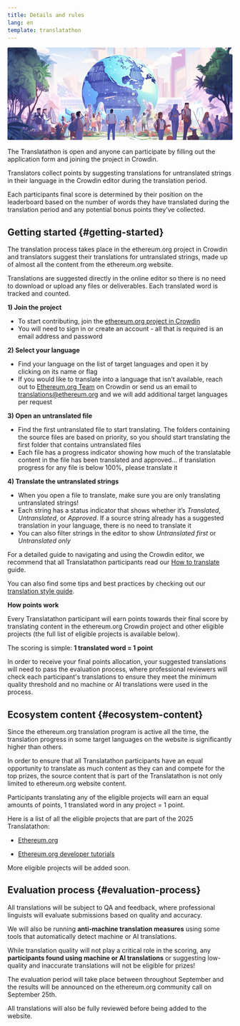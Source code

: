 ```yaml
---
title: Details and rules
lang: en
template: translatathon
---
```


![](./participate.png)

The Translatathon is open and anyone can participate by filling out the application form and joining the project in Crowdin.

Translators collect points by suggesting translations for untranslated strings in their language in the Crowdin editor during the translation period.

Each participants final score is determined by their position on the leaderboard based on the number of words they have translated during the translation period and any potential bonus points they’ve collected.

## Getting started {#getting-started}

The translation process takes place in the ethereum.org project in Crowdin and translators suggest their translations for untranslated strings, made up of almost all the content from the ethereum.org website.

Translations are suggested directly in the online editor so there is no need to download or upload any files or deliverables. Each translated word is tracked and counted.

**1) Join the project**

- To start contributing, join the [ethereum.org project in Crowdin](https://crowdin.com/project/ethereum-org)
- You will need to sign in or create an account - all that is required is an email address and password

**2) Select your language**

- Find your language on the list of target languages and open it by clicking on its name or flag
- If you would like to translate into a language that isn’t available, reach out to [Ethereum.org Team](https://crowdin.com/profile/ethdotorg) on Crowdin or send us an email to translations@ethereum.org and we will add additional target languages per request

**3) Open an untranslated file**

- Find the first untranslated file to start translating. The folders containing the source files are based on priority, so you should start translating the first folder that contains untranslated files
- Each file has a progress indicator showing how much of the translatable content in the file has been translated and approved… if translation progress for any file is below 100%, please translate it

**4) Translate the untranslated strings**

- When you open a file to translate, make sure you are only translating untranslated strings!
- Each string has a status indicator that shows whether it’s _Translated_, _Untranslated_, or _Approved_. If a source string already has a suggested translation in your language, there is no need to translate it
- You can also filter strings in the editor to show _Untranslated first_ or _Untranslated only_

For a detailed guide to navigating and using the Crowdin editor, we recommend that all Translatathon participants read our [How to translate](/contributing/translation-program/how-to-translate/) guide.

You can also find some tips and best practices by checking out our [translation style guide](/contributing/translation-program/translators-guide/).

**How points work**

Every Translatathon participant will earn points towards their final score by translating content in the ethereum.org Crowdin project and other eligible projects (the full list of eligible projects is available below).

The scoring is simple: **1 translated word = 1 point**

In order to receive your final points allocation, your suggested translations will need to pass the evaluation process, where professional reviewers will check each participant's translations to ensure they meet the minimum quality threshold and no machine or AI translations were used in the process.

## Ecosystem content {#ecosystem-content}

Since the ethereum.org translation program is active all the time, the translation progress in some target languages on the website is significantly higher than others.

In order to ensure that all Translatathon participants have an equal opportunity to translate as much content as they can and compete for the top prizes, the source content that is part of the Translatathon is not only limited to ethereum.org website content.

Participants translating any of the eligible projects will earn an equal amounts of points, 1 translated word in any project = 1 point.

Here is a list of all the eligible projects that are part of the 2025 Translatathon:

- [Ethereum.org](https://crowdin.com/project/ethereum-org)

- [Ethereum.org developer tutorials](https://crowdin.com/project/33388446abbe9d7aa21e42e49bba7f97)

More eligible projects will be added soon.

## Evaluation process {#evaluation-process}

All translations will be subject to QA and feedback, where professional linguists will evaluate submissions based on quality and accuracy.

We will also be running **anti-machine translation measures** using some tools that automatically detect machine or AI translations.

While translation quality will not play a critical role in the scoring, any **participants found using machine or AI translations** or suggesting low-quality and inaccurate translations will not be eligible for prizes!

The evaluation period will take place between throughout September and the results will be announced on the ethereum.org community call on September 25th.

All translations will also be fully reviewed before being added to the website.

<ApplyNow />
